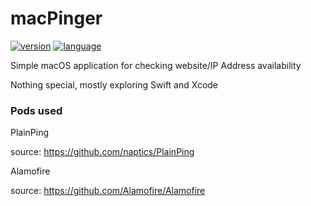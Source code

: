 # macPinger
[![version](img.shields.io/badge/version-Alpha%20v1.1-cyan.svg)](img.shields.io/badge/version-Alpha%20v1.1-cyan.svg)
[![language](https://img.shields.io/badge/language-Swift%204.2-orange.svg)](https://developer.apple.com/swift/)


Simple macOS application for checking website/IP Address availability

Nothing special, mostly exploring Swift and Xcode

### Pods used

PlainPing

source: https://github.com/naptics/PlainPing

Alamofire

source: https://github.com/Alamofire/Alamofire
